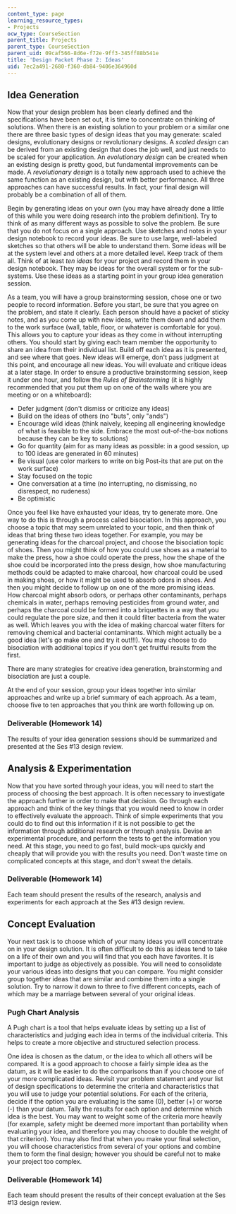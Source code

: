 ```yaml
---
content_type: page
learning_resource_types:
- Projects
ocw_type: CourseSection
parent_title: Projects
parent_type: CourseSection
parent_uid: 09caf566-8d6e-f72e-9ff3-345ff88b541e
title: 'Design Packet Phase 2: Ideas'
uid: 7ec2a491-2680-f360-db84-9406e364960d
---
```


Idea Generation
---------------

Now that your design problem has been clearly defined and the specifications have been set out, it is time to concentrate on thinking of solutions. When there is an existing solution to your problem or a similar one there are three basic types of design ideas that you may generate: scaled designs, evolutionary designs or revolutionary designs. A _scaled design_ can be derived from an existing design that does the job well, and just needs to be scaled for your application. An _evolutionary design_ can be created when an existing design is pretty good, but fundamental improvements can be made. A _revolutionary design_ is a totally new approach used to achieve the same function as an existing design, but with better performance. All three approaches can have successful results. In fact, your final design will probably be a combination of all of them.

Begin by generating ideas on your own (you may have already done a little of this while you were doing research into the problem definition). Try to think of as many different ways as possible to solve the problem. Be sure that you do not focus on a single approach. Use sketches and notes in your design notebook to record your ideas. Be sure to use large, well-labeled sketches so that others will be able to understand them. Some ideas will be at the system level and others at a more detailed level. Keep track of them all. Think of at least _ten ideas_ for your project and record them in your design notebook. They may be ideas for the overall system or for the sub-systems. Use these ideas as a starting point in your group idea generation session.

As a team, you will have a group brainstorming session, chose one or two people to record information. Before you start, be sure that you agree on the problem, and state it clearly. Each person should have a packet of sticky notes, and as you come up with new ideas, write them down and add them to the work surface (wall, table, floor, or whatever is comfortable for you). This allows you to capture your ideas as they come in without interrupting others. You should start by giving each team member the opportunity to share an idea from their individual list. Build off each idea as it is presented, and see where that goes. New ideas will emerge, don't pass judgment at this point, and encourage all new ideas. You will evaluate and critique ideas at a later stage. In order to ensure a productive brainstorming session, keep it under one hour, and follow the _Rules of Brainstorming_ (it is highly recommended that you put them up on one of the walls where you are meeting or on a whiteboard):

*   Defer judgment (don't dismiss or criticize any ideas)
*   Build on the ideas of others (no "buts", only "ands")
*   Encourage wild ideas (think naively, keeping all engineering knowledge of what is feasible to the side. Embrace the most out-of-the-box notions because they can be key to solutions)
*   Go for quantity (aim for as many ideas as possible: in a good session, up to 100 ideas are generated in 60 minutes)
*   Be visual (use color markers to write on big Post-its that are put on the work surface)
*   Stay focused on the topic
*   One conversation at a time (no interrupting, no dismissing, no disrespect, no rudeness)
*   Be optimistic

Once you feel like have exhausted your ideas, try to generate more. One way to do this is through a process called bisociation. In this approach, you choose a topic that may seem unrelated to your topic, and then think of ideas that bring these two ideas together. For example, you may be generating ideas for the charcoal project, and choose the bisociation topic of shoes. Then you might think of how you could use shoes as a material to make the press, how a shoe could operate the press, how the shape of the shoe could be incorporated into the press design, how shoe manufacturing methods could be adapted to make charcoal, how charcoal could be used in making shoes, or how it might be used to absorb odors in shoes. And then you might decide to follow up on one of the more promising ideas. How charcoal might absorb odors, or perhaps other contaminants, perhaps chemicals in water, perhaps removing pesticides from ground water, and perhaps the charcoal could be formed into a briquettes in a way that you could regulate the pore size, and then it could filter bacteria from the water as well. Which leaves you with the idea of making charcoal water filters for removing chemical and bacterial contaminants. Which might actually be a good idea (let's go make one and try it out!!!). You may choose to do bisociation with additional topics if you don't get fruitful results from the first.

There are many strategies for creative idea generation, brainstorming and bisociation are just a couple.

At the end of your session, group your ideas together into similar approaches and write up a brief summary of each approach. As a team, choose five to ten approaches that you think are worth following up on.

### Deliverable (Homework 14)

The results of your idea generation sessions should be summarized and presented at the Ses #13 design review.

Analysis & Experimentation
--------------------------

Now that you have sorted through your ideas, you will need to start the process of choosing the best approach. It is often necessary to investigate the approach further in order to make that decision. Go through each approach and think of the key things that you would need to know in order to effectively evaluate the approach. Think of simple experiments that you could do to find out this information if it is not possible to get the information through additional research or through analysis. Devise an experimental procedure, and perform the tests to get the information you need. At this stage, you need to go fast, build mock-ups quickly and cheaply that will provide you with the results you need. Don't waste time on complicated concepts at this stage, and don't sweat the details.

### Deliverable (Homework 14)

Each team should present the results of the research, analysis and experiments for each approach at the Ses #13 design review.

Concept Evaluation
------------------

Your next task is to choose which of your many ideas you will concentrate on in your design solution. It is often difficult to do this as ideas tend to take on a life of their own and you will find that you each have favorites. It is important to judge as objectively as possible. You will need to consolidate your various ideas into designs that you can compare. You might consider group together ideas that are similar and combine them into a single solution. Try to narrow it down to three to five different concepts, each of which may be a marriage between several of your original ideas.

### Pugh Chart Analysis

A Pugh chart is a tool that helps evaluate ideas by setting up a list of characteristics and judging each idea in terms of the individual criteria. This helps to create a more objective and structured selection process.

One idea is chosen as the datum, or the idea to which all others will be compared. It is a good approach to choose a fairly simple idea as the datum, as it will be easier to do the comparisons than if you choose one of your more complicated ideas. Revisit your problem statement and your list of design specifications to determine the criteria and characteristics that you will use to judge your potential solutions. For each of the criteria, decide if the option you are evaluating is the same (0), better (+) or worse (-) than your datum. Tally the results for each option and determine which idea is the best. You may want to weight some of the criteria more heavily (for example, safety might be deemed more important than portability when evaluating your idea, and therefore you may choose to double the weight of that criterion). You may also find that when you make your final selection, you will choose characteristics from several of your options and combine them to form the final design; however you should be careful not to make your project too complex.

### Deliverable (Homework 14)

Each team should present the results of their concept evaluation at the Ses #13 design review.
